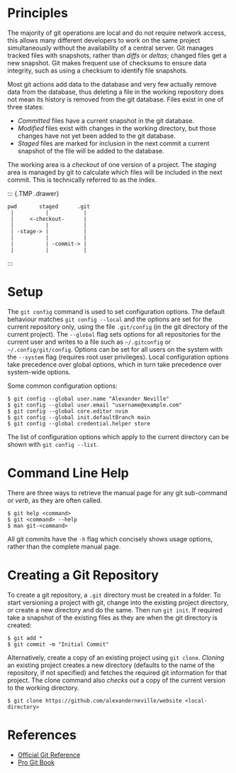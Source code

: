 Principles
==========

The majority of git operations are local and do not require network
access, this allows many different developers to work on the same
project simultaneously without the availability of a central server. Git
manages tracked files with snapshots, rather than *diffs* or *deltas*;
changed files get a new snapshot. Git makes frequent use of checksums to
ensure data integrity, such as using a checksum to identify file
snapshots.

Most git actions add data to the database and very few actually remove
data from the database, thus deleting a file in the working repository
does not mean its history is removed from the git database. Files exist
in one of three states:

-   *Committed* files have a current snapshot in the git database.
-   *Modified* files exist with changes in the working directory, but
    those changes have not yet been added to the git database.
-   *Staged* files are marked for inclusion in the next commit a current
    snapshot of the file will be added to the database.

The working area is a *checkout* of one version of a project. The
*staging* area is managed by git to calculate which files will be
included in the next commit. This is technically referred to as the
index.

::: {.TMP .drawer}
``` {.text}
pwd       staged      .git
 |          |           |
 |     <-checkout-      |
 |          |           |
 | -stage-> |           |
 |          |           |
 |          | -commit-> |
 |          |           |
```
:::

Setup
=====

The `git config` command is used to set configuration options. The
default behaviour matches `git config --local` and the options are set
for the current repository only, using the file `.git/config` (in the
git directory of the current project). The `--global` flag sets options
for all repositories for the current user and writes to a file such as
`~/.gitconfig` or `~/.config/git/config`. Options can be set for all
users on the system with the `--system` flag (requires root user
privileges). Local configuration options take precedence over global
options, which in turn take precedence over system-wide options.

Some common configuration options:

``` {.text}
$ git config --global user.name "Alexander Neville"
$ git config --global user.email "username@example.com"
$ git config --global core.editor nvim
$ git config --global init.defaultBranch main
$ git config --global credential.helper store
```

The list of configuration options which apply to the current directory
can be shown with `git config --list`.

Command Line Help
=================

There are three ways to retrieve the manual page for any git sub-command
or *verb*, as they are often called.

``` {.text}
$ git help <command>
$ git <command> --help
$ man git-<command>
```

All git commits have the `-h` flag which concisely shows usage options,
rather than the complete manual page.

Creating a Git Repository
=========================

To create a git repository, a `.git` directory must be created in a
folder. To start versioning a project with git, change into the existing
project directory, or create a new directory and do the same. Then run
`git init`. If required take a snapshot of the existing files as they
are when the git directory is created:

``` {.text}
$ git add *
$ git commit -m "Initial Commit"
```

Alternatively, create a copy of an existing project using `git clone`.
*Cloning* an existing project creates a new directory (defaults to the
name of the repository, if not specified) and fetches the required git
information for that project. The clone command also *checks out* a copy
of the current version to the working directory.

``` {.text}
$ git clone https://github.com/alexanderneville/website <local-directory>
```

References
==========

-   [Official Git Reference](https://git-scm.com/docs)
-   [Pro Git Book](https://git-scm.com/book/en/v2)
